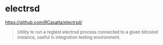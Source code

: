 # electrsd

<https://github.com/RCasatta/electrsd/>

> Utility to run a regtest electrsd process connected to a given bitcoind instance, useful in integration testing environment.
